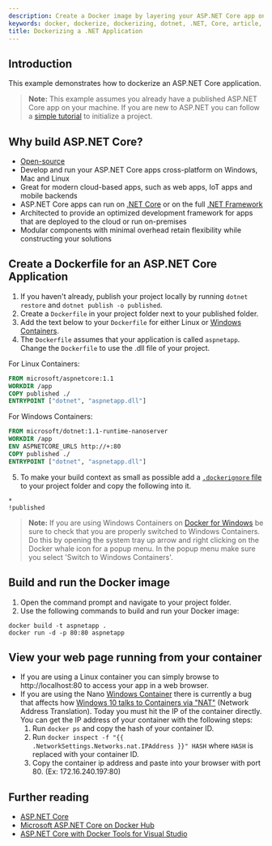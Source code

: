 ```yaml
---
description: Create a Docker image by layering your ASP.NET Core app on debian for Linux Containers or with Windows Nano Server containers using a Dockerfile.
keywords: docker, dockerize, dockerizing, dotnet, .NET, Core, article, example, platform, installation, containers, images, image, dockerfile, build, asp.net, asp.net core
title: Dockerizing a .NET Application
---
```


## Introduction

This example demonstrates how to dockerize an ASP.NET Core application.

> **Note:** This example assumes you already have a published ASP.NET Core app on your machine. If you are new to ASP.NET you can follow a [simple tutorial](https://www.asp.net/get-started) to initialize a project.

## Why build ASP.NET Core?
- [Open-source](https://github.com/aspnet/home)
- Develop and run your ASP.NET Core apps cross-platform on Windows, Mac and Linux
- Great for modern cloud-based apps, such as web apps, IoT apps and mobile backends 
- ASP.NET Core apps can run on [.NET Core](https://www.microsoft.com/net/core/platform) or on the full [.NET Framework](https://www.microsoft.com/net/framework)
- Architected to provide an optimized development framework for apps that are deployed to the cloud or run on-premises
- Modular components with minimal overhead retain flexibility while constructing your solutions

## Create a Dockerfile for an ASP.NET Core Application
1. If you haven't already, publish your project locally by running `dotnet restore` and `dotnet publish -o published`.
2. Create a `Dockerfile` in your project folder next to your published folder.
3. Add the text below to your `Dockerfile` for either Linux or [Windows Containers](https://docs.microsoft.com/en-us/virtualization/windowscontainers/about/).
4. The `Dockerfile` assumes that your application is called `aspnetapp`. Change the `Dockerfile` to use the .dll file of your project.

  For Linux Containers:

  ```dockerfile
  FROM microsoft/aspnetcore:1.1
  WORKDIR /app
  COPY published ./
  ENTRYPOINT ["dotnet", "aspnetapp.dll"]
  ```

  For Windows Containers:

  ```dockerfile
  FROM microsoft/dotnet:1.1-runtime-nanoserver
  WORKDIR /app
  ENV ASPNETCORE_URLS http://+:80
  COPY published ./
  ENTRYPOINT ["dotnet", "aspnetapp.dll"]
  ```

5. To make your build context as small as possible add a [`.dockerignore` file](https://docs.docker.com/engine/reference/builder/#dockerignore-file) to your project folder and copy the following into it.

```dockerignore
*
!published
```

> **Note:** If you are using Windows Containers on [Docker for Windows](https://docs.docker.com/docker-for-windows/) be sure to check that you are properly switched to Windows Containers. Do this by opening the system tray up arrow and right clicking on the Docker whale icon for a popup menu. In the popup menu make sure you select 'Switch to Windows Containers'. 

## Build and run the Docker image
1. Open the command prompt and navigate to your project folder.
2. Use the following commands to build and run your Docker image:

```console
docker build -t aspnetapp .
docker run -d -p 80:80 aspnetapp
```

## View your web page running from your container
* If you are using a Linux container you can simply browse to http://localhost:80 to access your app in a web browser.
* If you are using the Nano [Windows Container](https://docs.docker.com/docker-for-windows/) there is currently a bug that affects how [Windows 10 talks to Containers via "NAT"](https://github.com/Microsoft/Virtualization-Documentation/issues/181#issuecomment-252671828) (Network Address Translation). Today you must hit the IP of the container directly. You can get the IP address of your container with the following steps:
  1. Run `docker ps` and copy the hash of your container ID.
  2. Run `docker inspect -f "{{ .NetworkSettings.Networks.nat.IPAddress }}" HASH` where `HASH` is replaced with your container ID.
  3. Copy the container ip address and paste into your browser with port 80. (Ex: 172.16.240.197:80)

## Further reading
  - [ASP.NET Core](https://docs.microsoft.com/en-us/aspnet/core/)
  - [Microsoft ASP.NET Core on Docker Hub](https://hub.docker.com/r/microsoft/aspnetcore/)
  - [ASP.NET Core with Docker Tools for Visual Studio](https://blogs.msdn.microsoft.com/webdev/2016/11/16/new-docker-tools-for-visual-studio/)